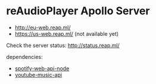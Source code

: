 # reAudioPlayer Apollo Server

- http://eu-web.reap.ml/
- https://us-web.reap.ml/ (not available yet)

Check the server status: http://status.reap.ml/

dependencies:
- [spotify-web-api-node](https://github.com/thelinmichael/spotify-web-api-node)
- [youtube-music-api](https://github.com/emresenyuva/youtube-music-api)